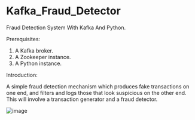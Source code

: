 # Kafka_Fraud_Detector

Fraud Detection System With Kafka And Python.

Prerequisites:

 1) A Kafka broker.
 2) A Zookeeper instance.
 3) A Python instance.

Introduction:

A simple fraud detection mechanism which produces fake transactions on one end, and filters and logs those that look suspicious on the other end.
This will involve a transaction generator and a fraud detector. 

![image](https://user-images.githubusercontent.com/74184047/115011402-4217ec80-9eb7-11eb-8cec-d2fcecafa9cb.png)
